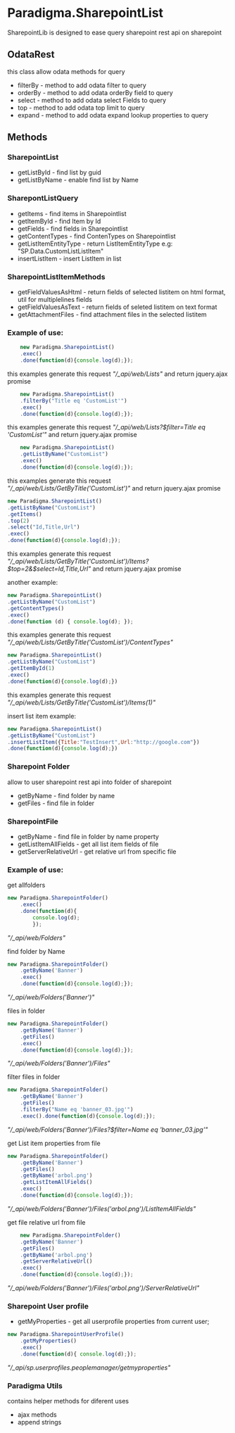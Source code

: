 # Paradigma.SharepointList

SharepointLib is designed to ease query sharepoint rest api on sharepoint

## OdataRest

this class allow odata methods for query 

- filterBy - method to add odata filter to query
- orderBy  - method to add odata orderBy field to query
- select   - method to add odata select Fields to query
- top      - method to add odata top limit to query
- expand   - method to add odata expand lookup properties to query

## Methods

### SharepointList

- getListById   - find list by guid
- getListByName - enable find list by Name

### SharepontListQuery
- getItems - find items in Sharepointlist
- getItemById - find Item by Id
- getFields - find fields in Sharepointlist
- getContentTypes - find ContenTypes on Sharepointlist
- getListItemEntityType - return ListItemEntityType e.g: "SP.Data.CustomListListItem"
- insertListItem - insert ListItem in list

### SharepointListItemMethods
- getFieldValuesAsHtml - return fields of selected listitem on html format, util for multiplelines fields 
- getFieldValuesAsText - return fields of seleted listitem on text format
- getAttachmentFiles - find attachment files in the selected listitem



### Example of use:
```js
    new Paradigma.SharepointList()
    .exec()
    .done(function(d){console.log(d);});
```
this examples generate this request *"/_api/web/Lists"* and return jquery.ajax promise

```js
    new Paradigma.SharepointList()
    .filterBy("Title eq 'CustomList'")
    .exec()
    .done(function(d){console.log(d);});
```
this examples generate this request *"/_api/web/Lists?$filter=Title eq 'CustomList'"* and return jquery.ajax promise

```js
    new Paradigma.SharepointList()
    .getListByName("CustomList")
    .exec()
    .done(function(d){console.log(d);});
```
this examples generate this request *"/_api/web/Lists/GetByTitle('CustomList')"* and return jquery.ajax promise

```js
new Paradigma.SharepointList()
.getListByName("CustomList")
.getItems()
.top(2)
.select("Id,Title,Url")
.exec()
.done(function(d){console.log(d);});
```
this examples generate this request *"/_api/web/Lists/GetByTitle('CustomList')/Items?$top=2&$select=Id,Title,Url"* and return jquery.ajax promise

another example:
```js
new Paradigma.SharepointList()
.getListByName("CustomList")
.getContentTypes()
.exec()
.done(function (d) { console.log(d); });
```
this examples generate this request *"/_api/web/Lists/GetByTitle('CustomList')/ContentTypes"*

```js
new Paradigma.SharepointList()
.getListByName("CustomList")
.getItemById(1)
.exec()
.done(function(d){console.log(d);})
```
this examples generate this request *"/_api/web/Lists/GetByTitle('CustomList')/Items(1)"*

insert list item example:
```js
new Paradigma.SharepointList()
.getListByName("CustomList")
.insertListItem({Title:"TestInsert",Url:"http://google.com"})
.done(function(d){console.log(d);})
```

### Sharepoint Folder
allow to user sharepoint rest api into folder of sharepoint

- getByName - find folder by name  
- getFiles - find file in folder

### SharepointFile

- getByName - find file in folder by name property
- getListItemAllFields - get all list item fields of file
- getServerRelativeUrl - get relative url from specific file

### Example of use:

get allfolders
```js
new Paradigma.SharepointFolder()
    .exec()
    .done(function(d){
        console.log(d);
        });
```

*"/_api/web/Folders"*

find folder by Name
```js
new Paradigma.SharepointFolder()
    .getByName('Banner')
    .exec()
    .done(function(d){console.log(d);});
```
*"/_api/web/Folders('Banner')"*

files in folder
```js
new Paradigma.SharepointFolder()
    .getByName('Banner')
    .getFiles()
    .exec()
    .done(function(d){console.log(d);});
```
*"/_api/web/Folders('Banner')/Files"*

filter files in folder
```js
new Paradigma.SharepointFolder()
    .getByName('Banner')
    .getFiles()
    .filterBy("Name eq 'banner_03.jpg'")
    .exec().done(function(d){console.log(d);});
```
*"/_api/web/Folders('Banner')/Files?$filter=Name eq 'banner_03.jpg'"*

get List item properties from file
```js
new Paradigma.SharepointFolder()
    .getByName('Banner')
    .getFiles()
    .getByName('arbol.png')
    .getListItemAllFields()
    .exec()
    .done(function(d){console.log(d);});
```
*"/_api/web/Folders('Banner')/Files('arbol.png')/ListItemAllFields"*

get file relative url from file
```js 
    new Paradigma.SharepointFolder()
    .getByName('Banner')
    .getFiles()
    .getByName('arbol.png')
    .getServerRelativeUrl()
    .exec()
    .done(function(d){console.log(d);});
```
*"/_api/web/Folders('Banner')/Files('arbol.png')/ServerRelativeUrl"*

### Sharepoint User profile

- getMyProperties - get all userprofile properties from current user;

```js
new Paradigma.SharepointUserProfile()
    .getMyProperties()
    .exec()
    .done(function(d){ console.log(d);});
```
*"/_api/sp.userprofiles.peoplemanager/getmyproperties"*


### Paradigma Utils

contains helper methods for diferent uses

- ajax methods
- append strings

